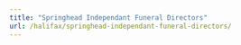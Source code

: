 ```yaml
---
title: "Springhead Independant Funeral Directors"
url: /halifax/springhead-independant-funeral-directors/
---
```

